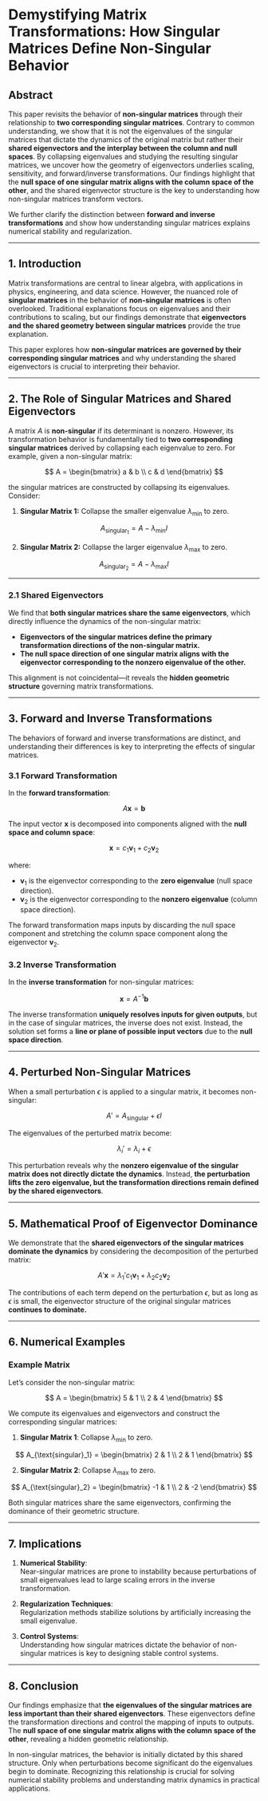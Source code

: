# **Demystifying Matrix Transformations: How Singular Matrices Define Non-Singular Behavior**

## **Abstract**  
This paper revisits the behavior of **non-singular matrices** through their relationship to **two corresponding singular matrices**. Contrary to common understanding, we show that it is not the eigenvalues of the singular matrices that dictate the dynamics of the original matrix but rather their **shared eigenvectors and the interplay between the column and null spaces**. By collapsing eigenvalues and studying the resulting singular matrices, we uncover how the geometry of eigenvectors underlies scaling, sensitivity, and forward/inverse transformations. Our findings highlight that the **null space of one singular matrix aligns with the column space of the other**, and the shared eigenvector structure is the key to understanding how non-singular matrices transform vectors.

We further clarify the distinction between **forward and inverse transformations** and show how understanding singular matrices explains numerical stability and regularization.

---

## **1. Introduction**
Matrix transformations are central to linear algebra, with applications in physics, engineering, and data science. However, the nuanced role of **singular matrices** in the behavior of **non-singular matrices** is often overlooked. Traditional explanations focus on eigenvalues and their contributions to scaling, but our findings demonstrate that **eigenvectors and the shared geometry between singular matrices** provide the true explanation.

This paper explores how **non-singular matrices are governed by their corresponding singular matrices** and why understanding the shared eigenvectors is crucial to interpreting their behavior.

---

## **2. The Role of Singular Matrices and Shared Eigenvectors**

A matrix $A$ is **non-singular** if its determinant is nonzero. However, its transformation behavior is fundamentally tied to **two corresponding singular matrices** derived by collapsing each eigenvalue to zero. For example, given a non-singular matrix:

$$
A = \begin{bmatrix} a & b \\ c & d \end{bmatrix}
$$

the singular matrices are constructed by collapsing its eigenvalues. Consider:

1. **Singular Matrix 1:** Collapse the smaller eigenvalue $\lambda_{\min}$ to zero.

$$
A_{\text{singular}_1} = A - \lambda _ {\min} I
$$

2. **Singular Matrix 2:** Collapse the larger eigenvalue $\lambda_{\max}$ to zero.

$$
A_{\text{singular}_2} = A - \lambda _ {\max} I
$$

---

### **2.1 Shared Eigenvectors**
We find that **both singular matrices share the same eigenvectors**, which directly influence the dynamics of the non-singular matrix:

- **Eigenvectors of the singular matrices define the primary transformation directions of the non-singular matrix.**
- **The null space direction of one singular matrix aligns with the eigenvector corresponding to the nonzero eigenvalue of the other.**

This alignment is not coincidental—it reveals the **hidden geometric structure** governing matrix transformations.

---

## **3. Forward and Inverse Transformations**
The behaviors of forward and inverse transformations are distinct, and understanding their differences is key to interpreting the effects of singular matrices.

### **3.1 Forward Transformation**
In the **forward transformation**:

$$
A \mathbf{x} = \mathbf{b}
$$

The input vector $\mathbf{x}$ is decomposed into components aligned with the **null space and column space**:

$$
\mathbf{x} = c_1 \mathbf{v}_1 + c_2 \mathbf{v}_2
$$

where:
- $\mathbf{v}_1$ is the eigenvector corresponding to the **zero eigenvalue** (null space direction).
- $\mathbf{v}_2$ is the eigenvector corresponding to the **nonzero eigenvalue** (column space direction).

The forward transformation maps inputs by discarding the null space component and stretching the column space component along the eigenvector $\mathbf{v}_2$.

### **3.2 Inverse Transformation**
In the **inverse transformation** for non-singular matrices:

$$
\mathbf{x} = A^{-1} \mathbf{b}
$$

The inverse transformation **uniquely resolves inputs for given outputs**, but in the case of singular matrices, the inverse does not exist. Instead, the solution set forms a **line or plane of possible input vectors** due to the **null space direction**.

---

## **4. Perturbed Non-Singular Matrices**
When a small perturbation $\epsilon$ is applied to a singular matrix, it becomes non-singular:

$$
A' = A_{\text{singular}} + \epsilon I
$$

The eigenvalues of the perturbed matrix become:

$$
\lambda_i' = \lambda_i + \epsilon
$$

This perturbation reveals why the **nonzero eigenvalue of the singular matrix does not directly dictate the dynamics**. Instead, **the perturbation lifts the zero eigenvalue, but the transformation directions remain defined by the shared eigenvectors**.

---

## **5. Mathematical Proof of Eigenvector Dominance**
We demonstrate that the **shared eigenvectors of the singular matrices dominate the dynamics** by considering the decomposition of the perturbed matrix:

$$
A' \mathbf{x} = \lambda_1' c_1 \mathbf{v}_1 + \lambda_2 c_2 \mathbf{v}_2
$$

The contributions of each term depend on the perturbation $\epsilon$, but as long as $\epsilon$ is small, the eigenvector structure of the original singular matrices **continues to dominate.**

---

## **6. Numerical Examples**
### Example Matrix
Let’s consider the non-singular matrix:

$$
A = \begin{bmatrix} 5 & 1 \\ 2 & 4 \end{bmatrix}
$$

We compute its eigenvalues and eigenvectors and construct the corresponding singular matrices:

1. **Singular Matrix 1**: Collapse $\lambda_{\min}$ to zero.

$$
   A_{\text{singular}_1} = \begin{bmatrix} 2 & 1 \\ 2 & 1 \end{bmatrix}
$$

2. **Singular Matrix 2**: Collapse $\lambda_{\max}$ to zero.

$$
   A_{\text{singular}_2} = \begin{bmatrix} -1 & 1 \\ 2 & -2 \end{bmatrix}
$$

Both singular matrices share the same eigenvectors, confirming the dominance of their geometric structure.

---

## **7. Implications**
1. **Numerical Stability**:  
   Near-singular matrices are prone to instability because perturbations of small eigenvalues lead to large scaling errors in the inverse transformation.

2. **Regularization Techniques**:  
   Regularization methods stabilize solutions by artificially increasing the small eigenvalue.

3. **Control Systems**:  
   Understanding how singular matrices dictate the behavior of non-singular matrices is key to designing stable control systems.

---

## **8. Conclusion**
Our findings emphasize that **the eigenvalues of the singular matrices are less important than their shared eigenvectors**. These eigenvectors define the transformation directions and control the mapping of inputs to outputs. The **null space of one singular matrix aligns with the column space of the other**, revealing a hidden geometric relationship.

In non-singular matrices, the behavior is initially dictated by this shared structure. Only when perturbations become significant do the eigenvalues begin to dominate. Recognizing this relationship is crucial for solving numerical stability problems and understanding matrix dynamics in practical applications.

